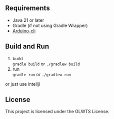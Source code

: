 ## Requirements

- Java 21 or later 
- Gradle (if not using Gradle Wrapper)
- [Arduino-cli](https://github.com/arduino/arduino-cli)

## Build and Run
1. build  \
```gradle build``` or ```./gradlew build```
2. run \
   ```gradle run``` or ```./gradlew run```

or just use intellji

## License
This project is licensed under the GLWTS License.